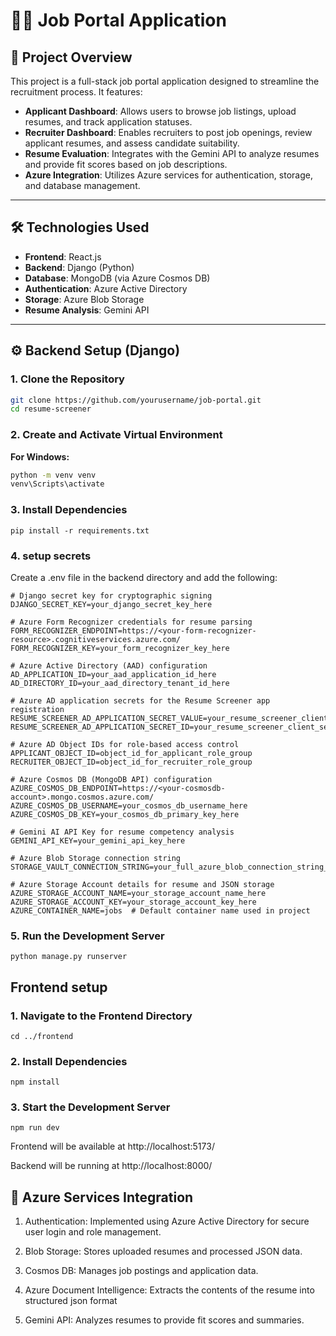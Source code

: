 # 🧑‍💼 Job Portal Application

## 📌 Project Overview

This project is a full-stack job portal application designed to streamline the recruitment process. It features:

- **Applicant Dashboard**: Allows users to browse job listings, upload resumes, and track application statuses.
- **Recruiter Dashboard**: Enables recruiters to post job openings, review applicant resumes, and assess candidate suitability.
- **Resume Evaluation**: Integrates with the Gemini API to analyze resumes and provide fit scores based on job descriptions.
- **Azure Integration**: Utilizes Azure services for authentication, storage, and database management.

---

## 🛠️ Technologies Used

- **Frontend**: React.js
- **Backend**: Django (Python)
- **Database**: MongoDB (via Azure Cosmos DB)
- **Authentication**: Azure Active Directory
- **Storage**: Azure Blob Storage
- **Resume Analysis**: Gemini API

---

## ⚙️ Backend Setup (Django)

### 1. Clone the Repository

```bash
git clone https://github.com/yourusername/job-portal.git
cd resume-screener
```

### 2. Create and Activate Virtual Environment

**For Windows:**
```bash
python -m venv venv
venv\Scripts\activate
```

### 3. Install Dependencies

```pip install -r requirements.txt```

### 4. setup secrets
Create a .env file in the backend directory and add the following:

```
# Django secret key for cryptographic signing
DJANGO_SECRET_KEY=your_django_secret_key_here

# Azure Form Recognizer credentials for resume parsing
FORM_RECOGNIZER_ENDPOINT=https://<your-form-recognizer-resource>.cognitiveservices.azure.com/
FORM_RECOGNIZER_KEY=your_form_recognizer_key_here

# Azure Active Directory (AAD) configuration
AD_APPLICATION_ID=your_aad_application_id_here
AD_DIRECTORY_ID=your_aad_directory_tenant_id_here

# Azure AD application secrets for the Resume Screener app registration
RESUME_SCREENER_AD_APPLICATION_SECRET_VALUE=your_resume_screener_client_secret_value_here
RESUME_SCREENER_AD_APPLICATION_SECRET_ID=your_resume_screener_client_secret_id_here

# Azure AD Object IDs for role-based access control
APPLICANT_OBJECT_ID=object_id_for_applicant_role_group
RECRUITER_OBJECT_ID=object_id_for_recruiter_role_group

# Azure Cosmos DB (MongoDB API) configuration
AZURE_COSMOS_DB_ENDPOINT=https://<your-cosmosdb-account>.mongo.cosmos.azure.com/
AZURE_COSMOS_DB_USERNAME=your_cosmos_db_username_here
AZURE_COSMOS_DB_KEY=your_cosmos_db_primary_key_here

# Gemini AI API Key for resume competency analysis
GEMINI_API_KEY=your_gemini_api_key_here

# Azure Blob Storage connection string
STORAGE_VAULT_CONNECTION_STRING=your_full_azure_blob_connection_string_here

# Azure Storage Account details for resume and JSON storage
AZURE_STORAGE_ACCOUNT_NAME=your_storage_account_name_here
AZURE_STORAGE_ACCOUNT_KEY=your_storage_account_key_here
AZURE_CONTAINER_NAME=jobs  # Default container name used in project

```

### 5. Run the Development Server

```python manage.py runserver```


## Frontend setup

### 1. Navigate to the Frontend Directory

```cd ../frontend```

### 2. Install Dependencies

```npm install```

### 3. Start the Development Server
```npm run dev```

Frontend will be available at http://localhost:5173/

Backend will be running at http://localhost:8000/

## 🔗 Azure Services Integration

1. Authentication: Implemented using Azure Active Directory for secure user login and role management.

2. Blob Storage: Stores uploaded resumes and processed JSON data.

3. Cosmos DB: Manages job postings and application data.

4. Azure Document Intelligence: Extracts the contents of the resume into structured json format

5. Gemini API: Analyzes resumes to provide fit scores and summaries.

